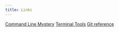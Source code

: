```yaml
---
title: Links
---
```


[Command Line Mystery](https://github.com/makersacademy/clmystery)
[Terminal Tools](https://terminaltrove.com/list/)
[Git reference](https://git-scm.com/docs)
